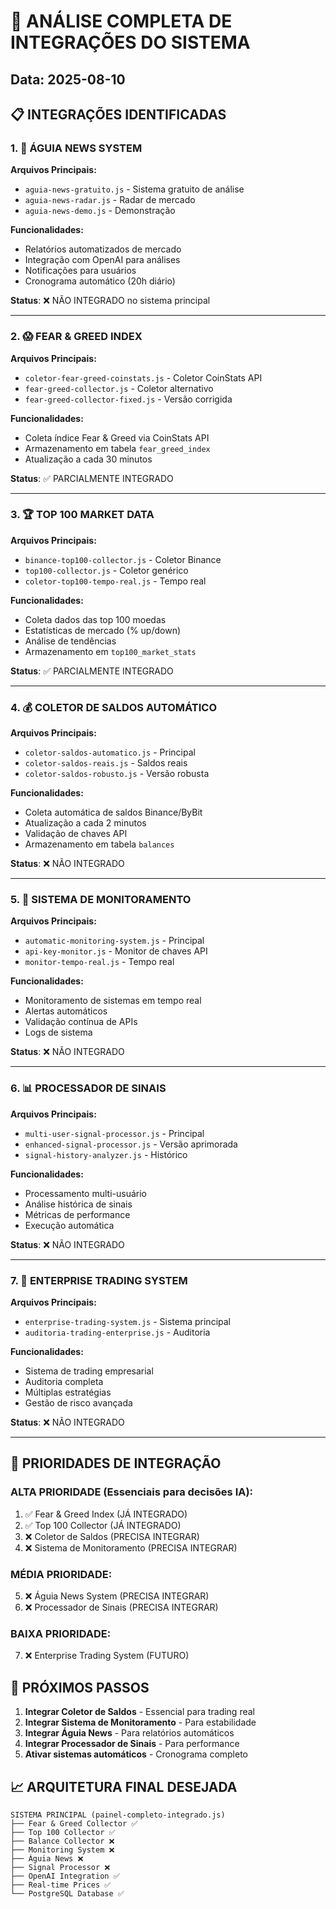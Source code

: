# 🎯 ANÁLISE COMPLETA DE INTEGRAÇÕES DO SISTEMA
## Data: 2025-08-10

## 📋 INTEGRAÇÕES IDENTIFICADAS

### 1. 🦅 ÁGUIA NEWS SYSTEM
**Arquivos Principais:**
- `aguia-news-gratuito.js` - Sistema gratuito de análise
- `aguia-news-radar.js` - Radar de mercado
- `aguia-news-demo.js` - Demonstração

**Funcionalidades:**
- Relatórios automatizados de mercado
- Integração com OpenAI para análises
- Notificações para usuários
- Cronograma automático (20h diário)

**Status**: ❌ NÃO INTEGRADO no sistema principal

---

### 2. 😱 FEAR & GREED INDEX
**Arquivos Principais:**
- `coletor-fear-greed-coinstats.js` - Coletor CoinStats API
- `fear-greed-collector.js` - Coletor alternativo
- `fear-greed-collector-fixed.js` - Versão corrigida

**Funcionalidades:**
- Coleta índice Fear & Greed via CoinStats API
- Armazenamento em tabela `fear_greed_index`
- Atualização a cada 30 minutos

**Status**: ✅ PARCIALMENTE INTEGRADO

---

### 3. 🏆 TOP 100 MARKET DATA
**Arquivos Principais:**
- `binance-top100-collector.js` - Coletor Binance
- `top100-collector.js` - Coletor genérico
- `coletor-top100-tempo-real.js` - Tempo real

**Funcionalidades:**
- Coleta dados das top 100 moedas
- Estatísticas de mercado (% up/down)
- Análise de tendências
- Armazenamento em `top100_market_stats`

**Status**: ✅ PARCIALMENTE INTEGRADO

---

### 4. 💰 COLETOR DE SALDOS AUTOMÁTICO
**Arquivos Principais:**
- `coletor-saldos-automatico.js` - Principal
- `coletor-saldos-reais.js` - Saldos reais
- `coletor-saldos-robusto.js` - Versão robusta

**Funcionalidades:**
- Coleta automática de saldos Binance/ByBit
- Atualização a cada 2 minutos
- Validação de chaves API
- Armazenamento em tabela `balances`

**Status**: ❌ NÃO INTEGRADO

---

### 5. 🔄 SISTEMA DE MONITORAMENTO
**Arquivos Principais:**
- `automatic-monitoring-system.js` - Principal
- `api-key-monitor.js` - Monitor de chaves API
- `monitor-tempo-real.js` - Tempo real

**Funcionalidades:**
- Monitoramento de sistemas em tempo real
- Alertas automáticos
- Validação contínua de APIs
- Logs de sistema

**Status**: ❌ NÃO INTEGRADO

---

### 6. 📊 PROCESSADOR DE SINAIS
**Arquivos Principais:**
- `multi-user-signal-processor.js` - Principal
- `enhanced-signal-processor.js` - Versão aprimorada
- `signal-history-analyzer.js` - Histórico

**Funcionalidades:**
- Processamento multi-usuário
- Análise histórica de sinais
- Métricas de performance
- Execução automática

**Status**: ❌ NÃO INTEGRADO

---

### 7. 🤖 ENTERPRISE TRADING SYSTEM
**Arquivos Principais:**
- `enterprise-trading-system.js` - Sistema principal
- `auditoria-trading-enterprise.js` - Auditoria

**Funcionalidades:**
- Sistema de trading empresarial
- Auditoria completa
- Múltiplas estratégias
- Gestão de risco avançada

**Status**: ❌ NÃO INTEGRADO

---

## 🎯 PRIORIDADES DE INTEGRAÇÃO

### ALTA PRIORIDADE (Essenciais para decisões IA):
1. ✅ Fear & Greed Index (JÁ INTEGRADO)
2. ✅ Top 100 Collector (JÁ INTEGRADO)
3. ❌ Coletor de Saldos (PRECISA INTEGRAR)
4. ❌ Sistema de Monitoramento (PRECISA INTEGRAR)

### MÉDIA PRIORIDADE:
5. ❌ Águia News System (PRECISA INTEGRAR)
6. ❌ Processador de Sinais (PRECISA INTEGRAR)

### BAIXA PRIORIDADE:
7. ❌ Enterprise Trading System (FUTURO)

## 🔧 PRÓXIMOS PASSOS

1. **Integrar Coletor de Saldos** - Essencial para trading real
2. **Integrar Sistema de Monitoramento** - Para estabilidade
3. **Integrar Águia News** - Para relatórios automáticos
4. **Integrar Processador de Sinais** - Para performance
5. **Ativar sistemas automáticos** - Cronograma completo

## 📈 ARQUITETURA FINAL DESEJADA

```
SISTEMA PRINCIPAL (painel-completo-integrado.js)
├── Fear & Greed Collector ✅
├── Top 100 Collector ✅  
├── Balance Collector ❌
├── Monitoring System ❌
├── Águia News ❌
├── Signal Processor ❌
├── OpenAI Integration ✅
├── Real-time Prices ✅
└── PostgreSQL Database ✅
```
